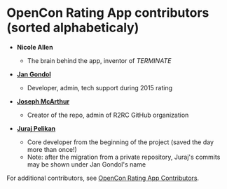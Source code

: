﻿# OpenCon Rating App contributors (sorted alphabeticaly)

* **Nicole Allen**

  * The brain behind the app, inventor of *TERMINATE*

* **[Jan Gondol](https://github.com/jangondol)**

  * Developer, admin, tech support during 2015 rating

* **[Joseph McArthur](https://github.com/JosephMcArthur)**

  * Creator of the repo, admin of R2RC GitHub organization

* **[Juraj Pelikan](https://github.com/jurajpelikan)**

  * Core developer from the beginning of the project
    (saved the day more than once!)
  * Note: after the migration from a private repository,
    Juraj's commits may be shown under Jan Gondol's name

For additional contributors, see [OpenCon Rating App Contributors](https://github.com/RightToResearch/OpenCon-Rating-App/contributors).
